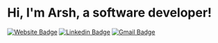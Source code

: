 # Hi, I'm Arsh, a software developer!

[![Website Badge](https://img.shields.io/badge/arshahluwalia.tech-3d8ddf?style=for-the-badge&logo=Safari&logoColor=white&link=https://arshahluwalia.github.io/)](https://arshahluwalia.github.io/)
[![Linkedin Badge](https://img.shields.io/badge/arshahluwalia-0077B5?style=for-the-badge&logo=Linkedin&logoColor=white&link=https://www.linkedin.com/in/arshahluwalia/)](https://www.linkedin.com/in/arshahluwalia/)
[![Gmail Badge](https://img.shields.io/badge/Email-D14836?style=for-the-badge&logo=Gmail&logoColor=white&link=mailto:arsh.ahluwalia@hotmail.com)](mailto:arsh.ahluwalia@hotmail.com)
